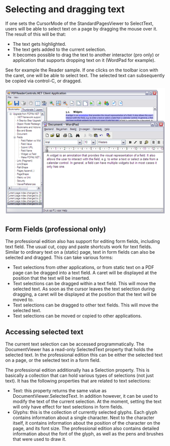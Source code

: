 # Selecting and dragging text

If one sets the CursorMode of the StandardPagesViewer to SelectText, users will be able to select text on a page by dragging the mouse over it. The result of this will be that:

- The text gets highlighted.
- The text gets added to the current selection.
- It becomes possible to drag the text to another interactor (pro only) or application that supports dropping text on it (WordPad for example).

See for example the Reader sample. If one clicks on the toolbar icon with the caret, one will be able to select text. The selected text can subsequently be copied via control-C, or dragged.

![Copying or Dragging selected text](/guide/pdfcontrols/winforms/media/Copying-or-Dragging-selected-text.png)

## Form Fields (professional only)

The professional edition also has support for editing form fields, including text field. The usual cut, copy and paste shortcuts work for text fields. Similar to ordinary text on a (static) page, text in form fields can also be selected and dragged. This can take various forms:
&nbsp;<ul><li>
Text selections from other applications, or from static text on a PDF page can be dragged into a text field. A caret will be displayed at the position that the text will be inserted.</li><li>
Text selections can be dragged within a text field. This will move the selected text. As soon as the cursor leaves the text selection during dragging, a caret will be displayed at the position that the text will be moved to.</li><li>
Text selections can be dragged to other text fields. This will move the selected text.</li><li>
Text selections can be moved or copied to other applications.</li></ul>

## Accessing selected text

The current text selection can be accessed programmatically. The DocumentViewer has a read-only SelectedText property that holds the selected text. In the professional edition this can be either the selected text on a page, or the selected text in a form field.


The professional edition additionally has a Selection property. This is basically a collection that can hold various types of selections (not just text). It has the following properties that are related to text selections:
&nbsp;<ul><li>
Text: this property returns the same value as DocumentViewer.SelectedText. In addition however, it can be used to modify the text of the current selection. At the moment, setting the text will only have effect for text selections in form fields.</li><li>
Glyphs: this is the collection of currently selected glyphs. Each glyph contains information about a single character. Next to the character itself, it contains information about the position of the character on the page, and its font size. The professional edition also contains detailed information about the font of the glyph, as well as the pens and brushes that were used to draw it.</li></ul>&nbsp;
